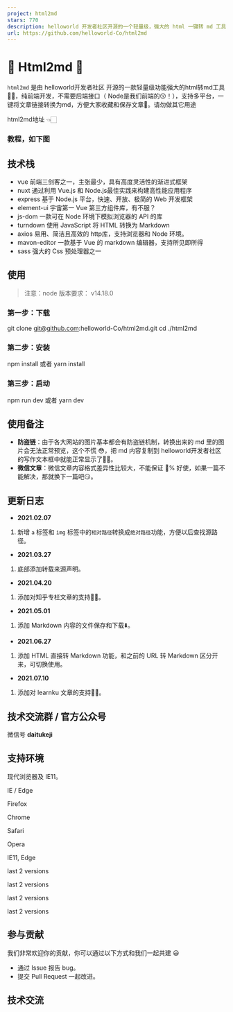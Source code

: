 ```yaml
---
project: html2md
stars: 770
description: helloworld 开发者社区开源的一个轻量级，强大的 html 一键转 md 工具，支持多平台文章一键转换，并保存下载到本地。
url: https://github.com/helloworld-Co/html2md
---
```


🎉 Html2md 🥳
=============

`html2md` 是由 helloworld开发者社区 开源的一款轻量级功能强大的html转md工具💪🏻，纯前端开发，不需要后端接口（ Node是我们前端的😗！），支持多平台，一键将文章链接转换为md，方便大家收藏和保存文章🤪。请勿做其它用途

html2md地址 👈🏻

### 教程，如下图

  

技术栈
---

-   vue 前端三剑客之一，主张最少，具有高度灵活性的渐进式框架
-   nuxt 通过利用 Vue.js 和 Node.js最佳实践来构建高性能应用程序
-   express 基于 Node.js 平台，快速、开放、极简的 Web 开发框架
-   element-ui 宇宙第一 Vue 第三方组件库，有不服？
-   js-dom 一款可在 Node 环境下模拟浏览器的 API 的库
-   turndown 使用 JavaScript 将 HTML 转换为 Markdown
-   axios 易用、简洁且高效的 http库，支持浏览器和 Node 环境。
-   mavon-editor 一款基于 Vue 的 markdown 编辑器，支持所见即所得
-   sass 强大的 Css 预处理器之一

使用
--

> 注意：node 版本要求： v14.18.0

### 第一步：下载

git clone git@github.com:helloworld-Co/html2md.git
cd ./html2md

### 第二步：安装

npm install
或者
yarn install

### 第三步：启动

npm run dev
或者
yarn dev

使用备注
----

-   **防盗链**：由于各大网站的图片基本都会有防盗链机制，转换出来的 md 里的图片会无法正常预览，这个不慌 😳，把 md 内容复制到 helloworld开发者社区 的写作文本框中就能正常显示了👌🏻。
-   **微信文章**：微信文章内容格式差异性比较大，不能保证 💯% 好使，如果一篇不能解决，那就换下一篇吧😏。

更新日志
----

-   **2021.02.07**

1.  新增 `a` 标签和 `img` 标签中的`相对路径`转换成`绝对路径`功能，方便以后查找源路径。

-   **2021.03.27**

1.  底部添加转载来源声明。

-   **2021.04.20**

1.  添加对知乎专栏文章的支持👌🏻。

-   **2021.05.01**

1.  添加 Markdown 内容的文件保存和下载⬇️。

-   **2021.06.27**

1.  添加 HTML 直接转 Markdown 功能，和之前的 URL 转 Markdown 区分开来，可切换使用。

-   **2021.07.10**

1.  添加对 learnku 文章的支持👌🏻。

技术交流群 / 官方公众号
-------------

微信号 **daitukeji**  

支持环境
----

现代浏览器及 IE11。

  
IE / Edge

  
Firefox

  
Chrome

  
Safari

  
Opera

IE11, Edge

last 2 versions

last 2 versions

last 2 versions

last 2 versions

参与贡献
----

我们非常欢迎你的贡献，你可以通过以下方式和我们一起共建 😃

-   通过 Issue 报告 bug。
-   提交 Pull Request 一起改进。

技术交流
----
